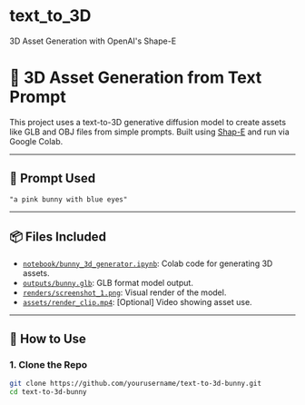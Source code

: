 # text_to_3D
3D Asset Generation with OpenAI's Shape-E
# 🐰 3D Asset Generation from Text Prompt

This project uses a text-to-3D generative diffusion model to create assets like GLB and OBJ files from simple prompts. Built using [Shap-E](https://github.com/openai/shap-e) and run via Google Colab.

---

## 📝 Prompt Used
`"a pink bunny with blue eyes"`

---

## 📦 Files Included
- [`notebook/bunny_3d_generator.ipynb`](notebook/bunny_3d_generator.ipynb): Colab code for generating 3D assets.
- [`outputs/bunny.glb`](outputs/bunny.glb): GLB format model output.
- [`renders/screenshot_1.png`](renders/screenshot_1.png): Visual render of the model.
- [`assets/render_clip.mp4`](assets/render_clip.mp4): [Optional] Video showing asset use.

---

## 🚀 How to Use

### 1. Clone the Repo
```bash
git clone https://github.com/yourusername/text-to-3d-bunny.git
cd text-to-3d-bunny
